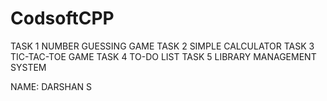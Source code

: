 # CodsoftCPP
TASK 1 NUMBER GUESSING GAME
TASK 2 SIMPLE CALCULATOR
TASK 3 TIC-TAC-TOE GAME
TASK 4 TO-DO LIST
TASK 5 LIBRARY MANAGEMENT SYSTEM

NAME: DARSHAN S

